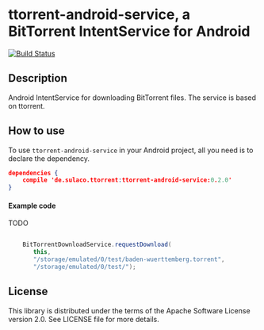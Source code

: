 ttorrent-android-service, a BitTorrent IntentService for Android
================================================================

[![Build Status](https://travis-ci.org/henkel/ttorrent-android-service.svg?branch=master)](https://travis-ci.org/henkel/ttorrent-android-service)

Description
-----------

Android IntentService for downloading BitTorrent files. The service is based on ttorrent.


How to use
----------

To use ``ttorrent-android-service`` in your Android project, all you need is to
declare the dependency.

```json
dependencies {
    compile 'de.sulaco.ttorrent:ttorrent-android-service:0.2.0'
}
```



#### Example code

TODO

```java

    BitTorrentDownloadService.requestDownload(
       this, 
       "/storage/emulated/0/test/baden-wuerttemberg.torrent", 
       "/storage/emulated/0/test/");

```

License
-------

This library is distributed under the terms of the Apache Software 
License version 2.0. See LICENSE file for more details.

